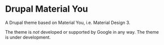 # Drupal Material You

A Drupal theme based on Material You, i.e. Material Design 3. 

The theme is *not* developed or supported by Google in any way. The theme is under development. 
